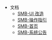 * 文档
  <!-- * [SMB前端](design/smb/smb) -->
  * [SMB-UI 改造](design/smb/smbui)
  * [SMB-操作指引](design/smb/guide)
  * [SMB-首页](design/smb/index)
  * [SMB-系统公告](design/smb/globalreport)

